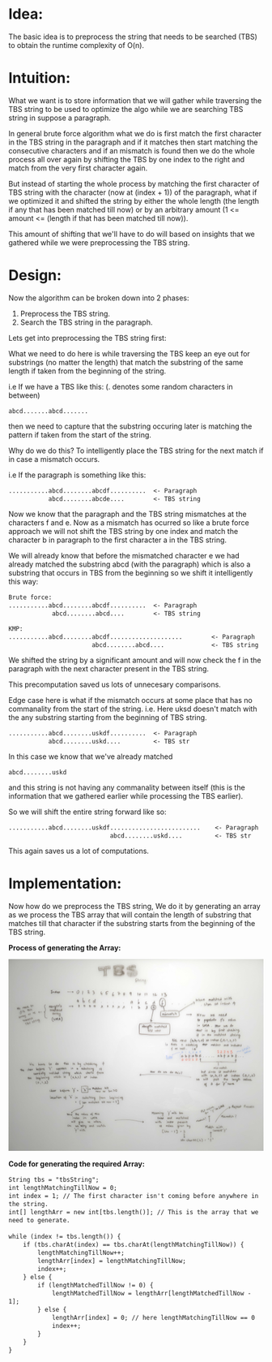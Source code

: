 # Idea:

The basic idea is to preprocess the string that needs to be searched (TBS) to obtain the runtime complexity of O(n).

# Intuition:

What we want is to store information that we will gather while traversing the TBS string to be used to optimize the algo while we are searching TBS string in suppose a paragraph.

In general brute force algorithm what we do is first match the first character in the TBS string in the paragraph and if it matches then start matching the consecutive characters and if an mismatch is found then we do the whole process all over again by shifting the TBS by one index to the right and match from the very first character again. 

But instead of starting the whole process by matching the first character of TBS string with the character (now at (index + 1)) of the paragraph, what if we optimized it and shifted the string by either the whole length (the length if any that has been matched till now) or by an arbitrary amount (1 <= amount <= (length if that has been matched till now)). 

This amount of shifting that we'll have to do will based on insights that we gathered while we were preprocessing the TBS string.

# Design:

Now the algorithm can be broken down into 2 phases:

1. Preprocess the TBS string.
2. Search the TBS string in the paragraph.

Lets get into preprocessing the TBS string first:

What we need to do here is while traversing the TBS keep an eye out for substrings (no matter the length) that match the substring of the same length if taken from the beginning of the string.

i.e If we have a TBS like this: (. denotes some random characters in between)

```
abcd.......abcd.......
```

then we need to capture that the substring occuring later is matching the pattern if taken from the start of the string. 

Why do we do this? To intelligently place the TBS string for the next match if in case a mismatch occurs. 

i.e If the paragraph is something like this:

```
...........abcd........abcdf..........  <- Paragraph   
           abcd........abcde....        <- TBS string  
```

Now we know that the paragraph and the TBS string mismatches at the characters f and e. Now as a mismatch has ocurred so like a brute force approach we will not shift the TBS string by one index and match the character b in paragraph to the first character a in the TBS string. 

We will already know that before the mismatched character e we had already matched the substring abcd (with the paragraph) which is also a substring that occurs in TBS from the beginning so we shift it intelligently this way:

```
Brute force:
...........abcd........abcdf..........  <- Paragraph   
            abcd........abcd....        <- TBS string  
```
```
KMP:
...........abcd........abcdf....................        <- Paragraph   
                       abcd........abcd....             <- TBS string
```

We shifted the string by a significant amount and will now check the f in the paragraph with the next character present in the TBS string. 

This precomputation saved us lots of unnecesary comparisons.

Edge case here is what if the mismatch occurs at some place that has no commanality from the start of the string. i.e. Here uksd doesn't match with the any substring starting from the beginning of TBS string.

```
...........abcd........uskdf..........  <- Paragraph   
           abcd........uskd....         <- TBS str
```

In this case we know that we've already matched 

```
abcd........uskd
```

and this string is not having any commanality between itself (this is the information that we gathered earlier while processing the TBS earlier).

So we will shift the entire string forward like so:
```
...........abcd........uskdf.........................    <- Paragraph   
                            abcd........uskd....         <- TBS str
```
This again saves us a lot of computations.

# Implementation:

Now how do we preprocess the TBS string, We do it by generating an array as we process the TBS array that will contain the length of substring that matches till that character if the substring starts from the beginning of the TBS string.

**Process of generating the Array:**

 ![Preprocessing](/Assets/Images/KMP_Algo_Preprocessing.jpg)

**Code for generating the required Array:**

```
String tbs = "tbsString";
int lengthMatchingTillNow = 0;
int index = 1; // The first character isn't coming before anywhere in the string.
int[] lengthArr = new int[tbs.length()]; // This is the array that we need to generate.

while (index != tbs.length()) {
    if (tbs.charAt(index) == tbs.charAt(lengthMatchingTillNow)) {
        lengthMatchingTillNow++;
        lengthArr[index] = lengthMatchingTillNow;
        index++;
    } else {
        if (lengthMatchedTillNow != 0) {
            lengthMatchedTillNow = lengthArr[lengthMatchedTillNow - 1];
        } else {
            lengthArr[index] = 0; // here lengthMatchingTillNow == 0
            index++;
        }
    }
}
```
